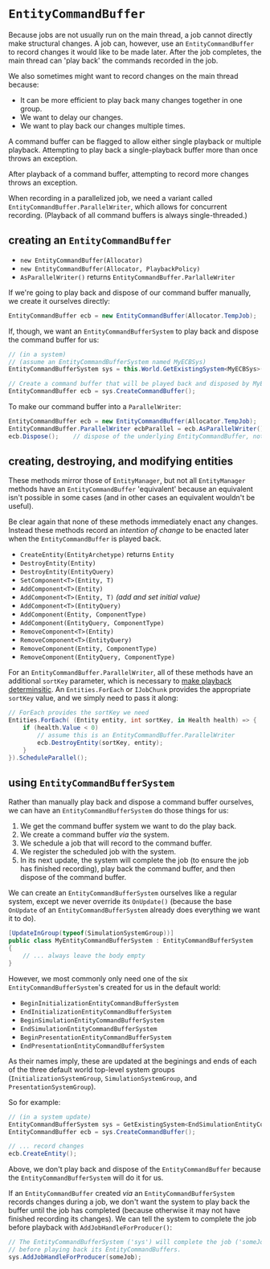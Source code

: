 # `EntityCommandBuffer`
<!-- 
> Topics to add
> * 
-->

Because jobs are not usually run on the main thread, a job cannot directly make structural changes. A job can, however, use an `EntityCommandBuffer` to record changes it would like to be made later. After the job completes, the main thread can 'play back' the commands recorded in the job.

We also sometimes might want to record changes on the main thread because:

- It can be more efficient to play back many changes together in one group.
- We want to delay our changes.
- We want to play back our changes multiple times.

A command buffer can be flagged to allow either single playback or multiple playback. Attempting to play back a single-playback buffer more than once throws an exception.

After playback of a command buffer, attempting to record more changes throws an exception.

When recording in a parallelized job, we need a variant called `EntityCommandBuffer.ParallelWriter`, which allows for concurrent recording. (Playback of all command buffers is always single-threaded.)

## creating an `EntityCommandBuffer`

- `new EntityCommandBuffer(Allocator)`
- `new EntityCommandBuffer(Allocator, PlaybackPolicy)`
- `AsParallelWriter()` returns `EntityCommandBuffer.ParlalleWriter`

If we're going to play back and dispose of our command buffer manually, we create it ourselves directly:

```csharp
EntityCommandBuffer ecb = new EntityCommandBuffer(Allocator.TempJob);
```

If, though, we want an `EntityCommandBufferSystem` to play back and dispose the command buffer for us:

```csharp
// (in a system)
// (assume an EntityCommandBufferSystem named MyECBSys)
EntityCommandBufferSystem sys = this.World.GetExistingSystem<MyECBSys>();

// Create a command buffer that will be played back and disposed by MyECBSys.
EntityCommandBuffer ecb = sys.CreateCommandBuffer();
```

To make our command buffer into a `ParallelWriter`:

```csharp
EntityCommandBuffer ecb = new EntityCommandBuffer(Allocator.TempJob);
EntityCommandBuffer.ParallelWriter ecbParallel = ecb.AsParallelWriter();
ecb.Dispose();    // dispose of the underlying EntityCommandBuffer, not the ParallelWriter
```

## creating, destroying, and modifying entities

These methods mirror those of `EntityManager`, but not all `EntityManager` methods have an `EntityCommandBuffer` 'equivalent' because an equivalent isn't possible in some cases (and in other cases an equivalent wouldn't be useful).

Be clear again that none of these methods immediately enact any changes. Instead these methods record an *intention of change* to be enacted later when the `EntityCommandBuffer` is played back.

- `CreateEntity(EntityArchetype)` returns `Entity`
- `DestroyEntity(Entity)`
- `DestroyEntity(EntityQuery)`
- `SetComponent<T>(Entity, T)` 
- `AddComponent<T>(Entity)`
- `AddComponent<T>(Entity, T)` *(add and set initial value)*
- `AddComponent<T>(EntityQuery)`
- `AddComponent(Entity, ComponentType)`
- `AddComponent(EntityQuery, ComponentType)`
- `RemoveComponent<T>(Entity)`
- `RemoveComponent<T>(EntityQuery)`
- `RemoveComponent(Entity, ComponentType)`
- `RemoveComponent(EntityQuery, ComponentType)`

For an `EntityCommandBuffer.ParallelWriter`, all of these methods have an additional `sortKey` parameter, which is necessary to [make playback determinsitic](). An `Entities.ForEach` or `IJobChunk` provides the appropriate `sortKey` value, and we simply need to pass it along:

```csharp
// ForEach provides the sortKey we need
Entities.ForEach( (Entity entity, int sortKey, in Health health) => {
    if (health.Value < 0)
        // assume this is an EntityCommandBuffer.ParallelWriter
        ecb.DestroyEntity(sortKey, entity);  
    }
}).ScheduleParallel();
```

## using `EntityCommandBufferSystem`

Rather than manually play back and dispose a command buffer ourselves, we can have an `EntityCommandBufferSystem` do those things for us:

1. We get the command buffer system we want to do the play back.
2. We create a command buffer *via* the system.
3. We schedule a job that will record to the command buffer.
4. We register the scheduled job with the system.
5. In its next update, the system will complete the job (to ensure the job has finished recording), play back the command buffer, and then dispose of the command buffer.

We can create an `EntityCommandBufferSystem` ourselves like a regular system, except we never override its `OnUpdate()` (because the base `OnUpdate` of an `EntityCommandBufferSystem` already does everything we want it to do).

```csharp
[UpdateInGroup(typeof(SimulationSystemGroup))]
public class MyEntityCommandBufferSystem : EntityCommandBufferSystem
{
    // ... always leave the body empty
}
```

However, we most commonly only need one of the six `EntityCommandBufferSystem`'s created for us in the default world:

- `BeginInitializationEntityCommandBufferSystem`
- `EndInitializationEntityCommandBufferSystem`
- `BeginSimulationEntityCommandBufferSystem`
- `EndSimulationEntityCommandBufferSystem`
- `BeginPresentationEntityCommandBufferSystem`
- `EndPresentationEntityCommandBufferSystem`

As their names imply, these are updated at the beginings and ends of each of the three default world top-level system groups (`InitializationSystemGroup`, `SimulationSystemGroup`, and `PresentationSystemGroup`).

So for example:

```csharp
// (in a system update)
EntityCommandBufferSystem sys = GetExistingSystem<EndSimulationEntityCommandBufferSystem>();
EntityCommandBuffer ecb = sys.CreateCommandBuffer();

// ... record changes
ecb.CreateEntity();
```

Above, we don't play back and dispose of the `EntityCommandBuffer` because the `EntityCommandBufferSystem` will do it for us.

If an `EntityCommandBuffer` created *via* an `EntityCommandBufferSystem` records changes during a job, we don't want the system to play back the buffer until the job has completed (because otherwise it may not have finished recording its changes). We can tell the system to complete the job before playback with `AddJobHandleForProducer()`:

```csharp
// The EntityCommandBufferSystem ('sys') will complete the job ('someJob')
// before playing back its EntityCommandBuffers.
sys.AddJobHandleForProducer(someJob);
```
